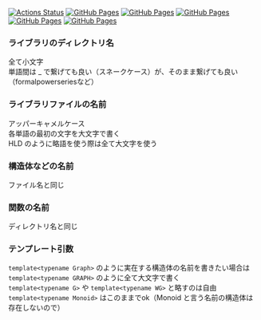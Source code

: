 [![Actions Status](https://github.com/dr0gsk0l/library/workflows/verify/badge.svg)](https://github.com/dr0gsk0l/library/actions) 
[![GitHub Pages](https://img.shields.io/static/v1?label=GitHub+Pages&message=+&color=brightgreen&logo=github)](https://dr0gsk0l.github.io/akinator/game.html)
[![GitHub Pages](https://img.shields.io/static/v1?label=GitHub+Pages&message=+&color=brightgreen&logo=github)](https://dr0gsk0l.github.io/library/) 
[![GitHub Pages](https://img.shields.io/static/v1?label=GitHub+Pages&message=+&color=brightgreen&logo=github)](https://dr0gsk0l.github.io/kaibungenerator/tmp.html)
[![GitHub Pages](https://img.shields.io/static/v1?label=GitHub+Pages&message=+&color=brightgreen&logo=github)](https://dr0gsk0l.github.io/othello/othello/)
[![GitHub Pages](https://img.shields.io/static/v1?label=GitHub+Pages&message=+&color=brightgreen&logo=github)](https://dr0gsk0l.github.io/game/game.html)

### ライブラリのディレクトリ名
全て小文字  
単語間は _ で繋げても良い（スネークケース）が、そのまま繋げても良い（formalpowerseriesなど）
### ライブラリファイルの名前
アッパーキャメルケース  
各単語の最初の文字を大文字で書く  
HLD のように略語を使う際は全て大文字を使う
### 構造体などの名前
ファイル名と同じ
### 関数の名前
ディレクトリ名と同じ  
### テンプレート引数
```template<typename Graph>``` のように実在する構造体の名前を書きたい場合は  
```template<typename GRAPH>``` のように全て大文字で書く  
```template<typename G>``` や ```template<typename WG>``` と略すのは自由  
```template<typename Monoid>``` はこのままでok（Monoid と言う名前の構造体は存在しないので）
